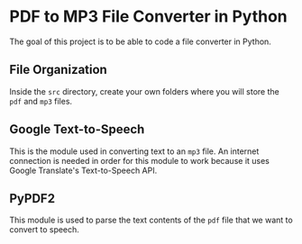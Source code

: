 # PDF to MP3 File Converter in Python
The goal of this project is to be able to code a file converter in Python.

## File Organization
Inside the `src` directory, create your own folders where you will store the `pdf` and `mp3` files.

## Google Text-to-Speech
This is the module used in converting text to an `mp3` file. An internet connection is needed in order for this module to work because it uses Google Translate's Text-to-Speech API.

## PyPDF2
This module is used to parse the text contents of the `pdf` file that we want to convert to speech.